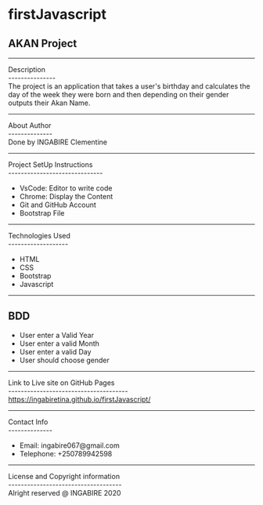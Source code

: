 # firstJavascript

## AKAN Project
<hr>
 Description<br>
---------------<br>
The project is an application that takes a user's birthday and calculates the day of the week they were born and then depending on their gender outputs their Akan Name. 
<hr>
 About Author<br>
--------------<br>
 Done by INGABIRE Clementine
<hr>
 Project SetUp Instructions<br>
------------------------------<br>
<ul>
  <li>VsCode: Editor to write code</li>
  <li>Chrome: Display the Content</li>
  <li>Git and GitHub Account</li>
  <li>Bootstrap File</li>
</ul>

<hr>

 Technologies Used<br>
-------------------<br>
<ul>
  <li>HTML</li>
  <li>CSS</li>
  <li>Bootstrap</li>
  <li>Javascript</li>
  
</ul>

<hr>

BDD
----
<ul>
  <li>User enter a Valid Year</li>
  <li>User enter a valid Month</li>
  <li>User enter a valid Day</li>
  <li>User should choose gender</li>
</ul>

<hr>

Link to Live site on GitHub Pages<br>
--------------------------------------<br>
https://ingabiretina.github.io/firstJavascript/

<hr>

 Contact Info<br>
--------------<br>
<ul>
  <li>Email: ingabire067@gmail.com</li>
  <li>Telephone: +250789942598</li>
  
</ul>

<hr>

License and Copyright information<br>
------------------------------------<br>
Alright reserved @ INGABIRE 2020

